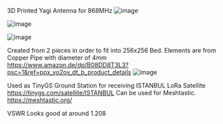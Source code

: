 3D Printed Yagi Antenna for 868MHz 
![image](https://github.com/catalinalb/LoRa-868MHz-6-Elements-Yagi-Antenna/assets/24923533/8da50341-672d-4283-8003-05f2b70edb8e)

![image](https://github.com/catalinalb/LoRa-868MHz-6-Elements-Yagi-Antenna/assets/24923533/af64d6c1-33d2-403a-8bdd-fbd720f32d72)

![image](https://github.com/catalinalb/LoRa-868MHz-6-Elements-Yagi-Antenna/assets/24923533/f90e8c3c-61f3-482b-9dbc-164066cd7dca)


Created from 2 pieces in order to fit into 256x256 Bed.
Elements are from Copper Pipe with diameter of 4mm
https://www.amazon.de/dp/B08DD8T3L3?psc=1&ref=ppx_yo2ov_dt_b_product_details
![image](https://github.com/catalinalb/LoRa-868MHz-6-Elements-Yagi-Antenna/assets/24923533/a82f2a2e-06b2-42dc-9380-e61617ffb427)

Used as TinyGS Ground Station for receiving ISTANBUL LoRa Satellite 
https://tinygs.com/satellite/ISTANBUL
Can be used for Meshtastic.
https://meshtastic.org/

VSWR Looks good at around 1.208
